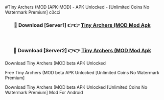 #Tiny Archers (MOD [APK-MOD] - APK Unlocked - [Unlimited Coins No Watermark Premium] c0cci



<div align="center">

<h3>🔴 Download [Server1] 👉👉 <a href="https://momento.my/?title=Tiny_Archers_(MOD">Tiny Archers (MOD Mod Apk</a></h3><br>

<h3>🔴 Download [Server2] 👉👉 <a href="https://momento.my/?title=Tiny_Archers_(MOD">Tiny Archers (MOD Mod Apk</a></h3>
</div>



Download Tiny Archers (MOD beta APK Unlocked

Free Tiny Archers (MOD beta APK Unlocked [Unlimited Coins No Watermark Premium]

Download Tiny Archers (MOD beta APK Unlocked [Unlimited Coins No Watermark Premium] Mod For Android
